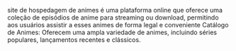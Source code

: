 
site de hospedagem de animes é uma plataforma online que oferece uma coleção de episódios de anime para streaming ou download, permitindo aos usuários assistir a esses animes de forma legal e conveniente
Catálogo de Animes: Oferecem uma ampla variedade de animes, incluindo séries populares, lançamentos recentes e clássicos.
